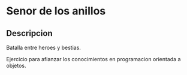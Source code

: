 # Senor de los anillos
## Descripcion
Batalla entre heroes y bestias.

Ejercicio para afianzar los conocimientos en programacion orientada a objetos.
